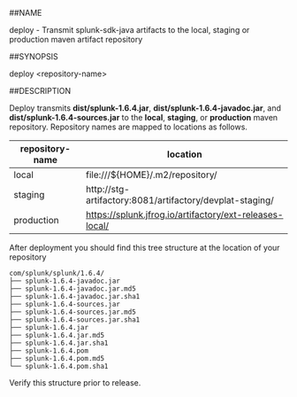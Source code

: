 ##NAME

deploy - Transmit splunk-sdk-java artifacts to the local, staging or production 
maven artifact repository

##SYNOPSIS

deploy \<repository-name>

##DESCRIPTION

Deploy transmits **dist/splunk-1.6.4.jar**, **dist/splunk-1.6.4-javadoc.jar**, and 
**dist/splunk-1.6.4-sources.jar** to the **local**, **staging**, or **production**
maven repository. Repository names are mapped to locations as follows.

| repository-name | location                                                       |
|-----------------|----------------------------------------------------------------|
| local           | file:///${HOME}/.m2/repository/                                |
| staging         | http://stg-artifactory:8081/artifactory/devplat-staging/       |                                             |
| production      | https://splunk.jfrog.io/artifactory/ext-releases-local/ |

After deployment you should find this tree structure at the location of your repository

    com/splunk/splunk/1.6.4/
    ├── splunk-1.6.4-javadoc.jar
    ├── splunk-1.6.4-javadoc.jar.md5
    ├── splunk-1.6.4-javadoc.jar.sha1
    ├── splunk-1.6.4-sources.jar
    ├── splunk-1.6.4-sources.jar.md5
    ├── splunk-1.6.4-sources.jar.sha1
    ├── splunk-1.6.4.jar
    ├── splunk-1.6.4.jar.md5
    ├── splunk-1.6.4.jar.sha1
    ├── splunk-1.6.4.pom
    ├── splunk-1.6.4.pom.md5
    └── splunk-1.6.4.pom.sha1

Verify this structure prior to release.
